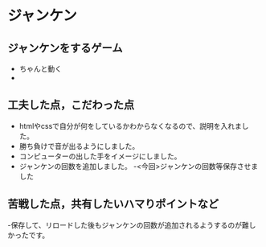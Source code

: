 # ジャンケン

## ジャンケンをするゲーム

- ちゃんと動く
- 

## 工夫した点，こだわった点

- htmlやcssで自分が何をしているかわからなくなるので、説明を入れました。
- 勝ち負けで音が出るようにしました。
- コンピューターの出した手をイメージにしました。
- ジャンケンの回数を追加しました。
-<今回>ジャンケンの回数等保存させました

## 苦戦した点，共有したいハマりポイントなど

-保存して、リロードした後もジャンケンの回数が追加されるようするのが難しかったです。
